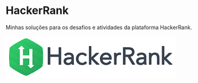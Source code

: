 # HackerRank
Minhas soluções para os desafios e atividades da plataforma HackerRank.

![](https://github.com/Bonfim-luiz/HackerRank/blob/master/download.png)
